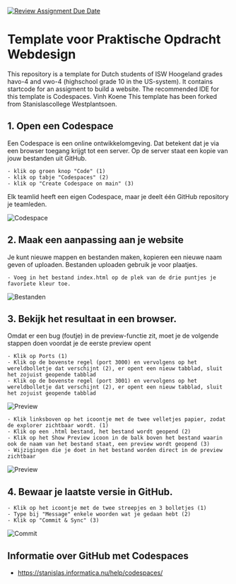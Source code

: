 [![Review Assignment Due Date](https://classroom.github.com/assets/deadline-readme-button-22041afd0340ce965d47ae6ef1cefeee28c7c493a6346c4f15d667ab976d596c.svg)](https://classroom.github.com/a/hUZCCmMX)
# Template voor Praktische Opdracht Webdesign

This repository is a template for Dutch students of ISW Hoogeland grades havo-4 and vwo-4 (highschool grade 10 in the US-system).
It contains startcode for an assigment to build a website. The recommended IDE for this template is Codespaces.
Vinh Koene
This template has been forked from Stanislascollege Westplantsoen.

## 1. Open een Codespace

Een Codespace is een online ontwikkelomgeving. Dat betekent dat je via een browser toegang krijgt tot een server. Op de server staat een kopie van jouw bestanden uit GitHub.

    - klik op groen knop "Code" (1)
    - klik op tabje "Codespaces" (2)
    - klik op "Create Codespace on main" (3)

Elk teamlid heeft een eigen Codespace, maar je deelt één GitHub repository je teamleden.
  
![Codespace](images/readme/codespace.png)

## 2. Maak een aanpassing aan je website

Je kunt nieuwe mappen en bestanden maken, kopieren een nieuwe naam geven of uploaden. Bestanden uploaden gebruik je voor plaatjes.

    - Voeg in het bestand index.html op de plek van de drie puntjes je favoriete kleur toe.
    
![Bestanden](images/readme/bestand.png)

## 3. Bekijk het resultaat in een browser.

Omdat er een bug (foutje) in de preview-functie zit, moet je de volgende stappen doen voordat je de eerste preview opent

    - Klik op Ports (1)
    - Klik op de bovenste regel (port 3000) en vervolgens op het wereldbolletje dat verschijnt (2), er opent een nieuw tabblad, sluit het zojuist geopende tabblad
    - Klik op de bovenste regel (port 3001) en vervolgens op het wereldbolletje dat verschijnt (2), er opent een nieuw tabblad, sluit het zojuist geopende tabblad
    
![Preview](images/readme/previewbug.png)

    - Klik linksboven op het icoontje met de twee velletjes papier, zodat de explorer zichtbaar wordt. (1)
    - Klik op een .html bestand, het bestand wordt geopend (2)
    - Klik op het Show Preview icoon in de balk boven het bestand waarin ook de naam van het bestand staat, een preview wordt geopend (3)
    - Wijzigingen die je doet in het bestand worden direct in de preview zichtbaar
    
![Preview](images/readme/preview.png)

## 4. Bewaar je laatste versie in GitHub.

    - Klik op het icoontje met de twee streepjes en 3 bolletjes (1)
    - Type bij "Message" enkele woorden wat je gedaan hebt (2)
    - Klik op "Commit & Sync" (3)
  
![Commit](images/readme/commit.png)

## Informatie over GitHub met Codespaces

- https://stanislas.informatica.nu/help/codespaces/
